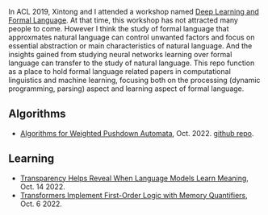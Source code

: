 
In ACL 2019, Xintong and I attended a workshop named [Deep Learning and Formal Language](https://sites.google.com/view/delfol-workshop-acl19).
At that time, this workshop has not attracted many people to come.
However I think the study of formal language that approxmates natural language can control unwanted factors and focus on essential abstraction or main characteristics of natural language.
And the insights gained from studying neural networks learning over formal language can transfer to the study of natural language.
This repo function as a place to hold formal language related papers in computational linguistics and machine learning, focusing both on the processing (dynamic programming, parsing) aspect and learning aspect of formal language.

## Algorithms

- [Algorithms for Weighted Pushdown Automata](https://arxiv.org/pdf/2210.06884.pdf), Oct. 2022. [github repo](https://github.com/rycolab/wpda).


## Learning

- [Transparency Helps Reveal When Language Models Learn Meaning](https://arxiv.org/pdf/2210.07468.pdf), Oct. 14 2022.
- [Transformers Implement First-Order Logic with Memory Quantifiers](https://arxiv.org/pdf/2210.02671.pdf), Oct. 6 2022.

